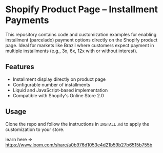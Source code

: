 # Shopify Product Page – Installment Payments

This repository contains code and customization examples for enabling installment (parcelado) payment options directly on the Shopify product page. Ideal for markets like Brazil where customers expect payment in multiple installments (e.g., 3x, 6x, 12x with or without interest).

## Features

- Installment display directly on product page
- Configurable number of installments
- Liquid and JavaScript-based implementation
- Compatible with Shopify's Online Store 2.0

## Usage

Clone the repo and follow the instructions in `INSTALL.md` to apply the customization to your store.

learn here => https://www.loom.com/share/a0b976d1053e4d21b59b27b6515b755b
